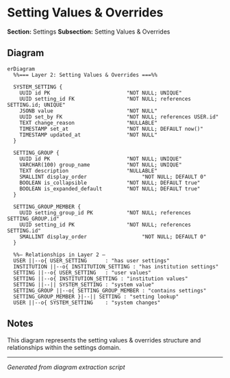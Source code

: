 # Setting Values & Overrides

**Section:** Settings
**Subsection:** Setting Values & Overrides

## Diagram

```mermaid
erDiagram
  %%=== Layer 2: Setting Values & Overrides ===%%

  SYSTEM_SETTING {
    UUID id PK                         "NOT NULL; UNIQUE"
    UUID setting_id FK                 "NOT NULL; references SETTING.id; UNIQUE"
    JSONB value                        "NOT NULL"
    UUID set_by FK                     "NOT NULL; references USER.id"
    TEXT change_reason                 "NULLABLE"
    TIMESTAMP set_at                   "NOT NULL; DEFAULT now()"
    TIMESTAMP updated_at               "NOT NULL"
  }

  SETTING_GROUP {
    UUID id PK                         "NOT NULL; UNIQUE"
    VARCHAR(100) group_name            "NOT NULL; UNIQUE"
    TEXT description                   "NULLABLE"
    SMALLINT display_order                  "NOT NULL; DEFAULT 0"
    BOOLEAN is_collapsible             "NOT NULL; DEFAULT true"
    BOOLEAN is_expanded_default        "NOT NULL; DEFAULT true"
  }

  SETTING_GROUP_MEMBER {
    UUID setting_group_id PK           "NOT NULL; references SETTING_GROUP.id"
    UUID setting_id PK                 "NOT NULL; references SETTING.id"
    SMALLINT display_order                  "NOT NULL; DEFAULT 0"
  }

  %%— Relationships in Layer 2 —
  USER ||--o{ USER_SETTING      : "has user settings"
  INSTITUTION ||--o{ INSTITUTION_SETTING : "has institution settings"
  SETTING ||--o{ USER_SETTING   : "user values"
  SETTING ||--o{ INSTITUTION_SETTING : "institution values"
  SETTING ||--|| SYSTEM_SETTING : "system value"
  SETTING_GROUP ||--o{ SETTING_GROUP_MEMBER : "contains settings"
  SETTING_GROUP_MEMBER }|--|| SETTING : "setting lookup"
  USER ||--o{ SYSTEM_SETTING    : "system changes"

```

## Notes

This diagram represents the setting values & overrides structure and relationships within the settings domain.

---
*Generated from diagram extraction script*
